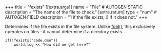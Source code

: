 +++
title = "fexists"
[[extra.args]]
name = "File" # AUTOGEN STATIC
description = "The name of the file to check."
[extra.return]
type = "num" # AUTOGEN FIELD
description = "1 if the file exists; 0 if it does not."
+++

Determines if the file exists in the file system. Unlike [fdel()](@/language/proc/fdel.md), this exclusively operates on files - it cannot determine if a directory exists.

```dm
if(!fexists("code.dme"))
    world.log << "How did we get here?"
```
